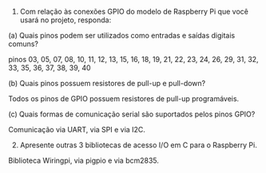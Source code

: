 1. Com relação às conexões GPIO do modelo de Raspberry Pi que você usará no projeto, responda:

(a) Quais pinos podem ser utilizados como entradas e saídas digitais comuns?

pinos 03, 05, 07, 08, 10, 11, 12, 13, 15, 16, 18, 19, 21, 22, 23, 24, 26, 29, 31, 32, 33, 35, 36, 37, 38, 39, 40

(b) Quais pinos possuem resistores de pull-up e pull-down?

Todos os pinos de GPIO possuem resistores de pull-up programáveis.

(c) Quais formas de comunicação serial são suportados pelos pinos GPIO?

Comunicação via UART, via SPI e via I2C.

2. Apresente outras 3 bibliotecas de acesso I/O em C para o Raspberry Pi.

Biblioteca Wiringpi, via pigpio e via bcm2835.
